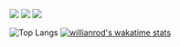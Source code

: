 ![](https://img.shields.io/badge/Code-JavaScript-informational?style=flat&logo=javascript&logoColor=f7df1e&color=2bbc8a)
![](https://img.shields.io/badge/Code-TypeScript-informational?style=flat&logo=typescript&logoColor=007acc&color=2bbc8a)
![](https://img.shields.io/badge/Markup-HTML5-informational?style=flat&logo=html5&logoColor=e44d26&color=2bbc8a)

![Top Langs](https://github-readme-stats.vercel.app/api/top-langs/?username=cadamsmith&layout=compact)
[![willianrod's wakatime stats](https://github-readme-stats.vercel.app/api/wakatime?username=cadamsmith&v=2)](https://github.com/anuraghazra/github-readme-stats)

